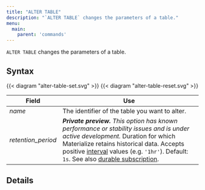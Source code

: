 ```yaml
---
title: "ALTER TABLE"
description: "`ALTER TABLE` changes the parameters of a table."
menu:
  main:
    parent: 'commands'
---
```


`ALTER TABLE` changes the parameters of a table.

## Syntax

{{< diagram "alter-table-set.svg" >}}
{{< diagram "alter-table-reset.svg" >}}

Field | Use
------|-----
_name_ | The identifier of the table you want to alter.
_retention_period_ | ***Private preview.** This option has known performance or stability issues and is under active development.* Duration for which Materialize retains historical data. Accepts positive [interval](/sql/types/interval/) values (e.g. `'1hr'`). Default: `1s`. See also [durable subscription](/transform-data/patterns/durable-subscriptions/#history-retention-period).

## Details
